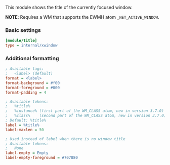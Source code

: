This module shows the title of the currently focused window.

**NOTE**: Requires a WM that supports the EWMH atom `_NET_ACTIVE_WINDOW`.

### Basic settings
```ini
[module/title]
type = internal/xwindow
```

### Additional formatting
```ini
; Available tags:
;   <label> (default)
format = <label>
format-background = #f00
format-foreground = #000
format-padding = 4

; Available tokens:
;   %title%
;   %instance% (first part of the WM_CLASS atom, new in version 3.7.0)
;   %class%    (second part of the WM_CLASS atom, new in version 3.7.0)
; Default: %title%
label = %title%
label-maxlen = 50

; Used instead of label when there is no window title
; Available tokens:
;   None
label-empty = Empty
label-empty-foreground = #707880
```
